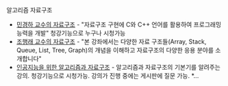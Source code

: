 알고리즘 자료구조 
* [민경하 교수의 자료구조](http://www.kmooc.kr/courses/course-v1:SMUk+SMU2018_01+2020_2_T1/about) - "자료구조 구현에 C와 C++ 언어를 활용하여 프로그래밍 능력을 개발" 청강기능으로 누구나 시청가능
* [조행래 교수의 자료구조](http://www.kmooc.kr/courses/course-v1:YeungnamUnivK+YU216002+2018_01/about) - "본 강좌에서는 다양한 자료 구조들(Array, Stack, Queue, List, Tree, Graph)의 개념을 이해하고 자료구조의 다양한 응용 분야를 소개합니다"
* [인공지능을 위한 알고리즘과 자료구조](http://www.kmooc.kr/courses/course-v1:SKKUk+SKKU_46+2020_T1/about) - 알고리즘과 자료구조의 기본기를 알려주는 강의. 청강기능으로 시청가능. 강의가 진행 중에는 게시판에 질문 가능.
*...

